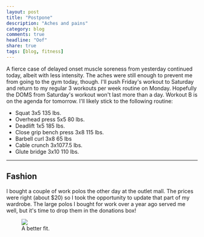 ```yaml
---
layout: post
title: "Postpone"
description: "Aches and pains"
category: blog
comments: true
headline: "Oof"
share: true
tags: [blog, fitness]
---
```

A fierce case of delayed onset muscle soreness from yesterday continued today, albeit with less intensity.  The aches were still enough to prevent me from going to the gym today, though.  I'll push Friday's workout to Saturday and return to my regular 3 workouts per week routine on Monday.  Hopefully the DOMS from Saturday's workout won't last more than a day.  Workout B is on the agenda for tomorrow.  I'll likely stick to the following routine:

- Squat 3x5 135 lbs.
- Overhead press 5x5 80 lbs.
- Deadlift 1x5 185 lbs.
- Close grip bench press 3x8 115 lbs.
- Barbell curl 3x8 65 lbs
- Cable crunch 3x1077.5 lbs.
- Glute bridge 3x10 110 lbs.

----

## Fashion

I bought a couple of work polos the other day at the outlet mall.  The prices were right (about $20) so I took the opportunity to update that part of my wardrobe.  The large polos I bought for work over a year ago served me well, but it's time to drop them in the donations box!

<figure>
     <a href="{{ site.url }}/images/2015/polo.jpg"><img src="{{ site.url }}/images/2015/polo.jpg"></a>
     <figcaption>A better fit.</figcaption>
</figure>
